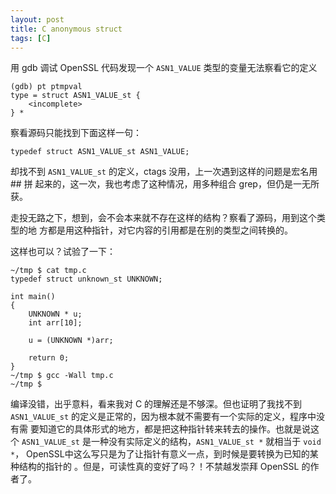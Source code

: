 ```yaml
---
layout: post
title: C anonymous struct
tags: [C]
---
```


用 gdb 调试 OpenSSL 代码发现一个 `ASN1_VALUE` 类型的变量无法察看它的定义

```
(gdb) pt ptmpval
type = struct ASN1_VALUE_st {
    <incomplete>
} *
```


察看源码只能找到下面这样一句：

    typedef struct ASN1_VALUE_st ASN1_VALUE;

却找不到 `ASN1_VALUE_st` 的定义，ctags 没用，上一次遇到这样的问题是宏名用 ## 拼
起来的，这一次，我也考虑了这种情况，用多种组合 grep，但仍是一无所获。

走投无路之下，想到，会不会本来就不存在这样的结构？察看了源码，用到这个类型的地
方都是用这种指针，对它内容的引用都是在别的类型之间转换的。

这样也可以？试验了一下：

    ~/tmp $ cat tmp.c
    typedef struct unknown_st UNKNOWN;

    int main()
    {
        UNKNOWN * u;
        int arr[10];

        u = (UNKNOWN *)arr;

        return 0;
    }
    ~/tmp $ gcc -Wall tmp.c
    ~/tmp $

编译没错，出乎意料，看来我对 C 的理解还是不够深。但也证明了我找不到
`ASN1_VALUE_st` 的定义是正常的，因为根本就不需要有一个实际的定义，程序中没有需
要知道它的具体形式的地方，都是把这种指针转来转去的操作。也就是说这个
`ASN1_VALUE_st` 是一种没有实际定义的结构，`ASN1_VALUE_st *` 就相当于 `void *`，
OpenSSL中这么写只是为了让指针有意义一点，到时候是要转换为已知的某种结构的指针的
。但是，可读性真的变好了吗？！不禁越发崇拜 OpenSSL 的作者了。
